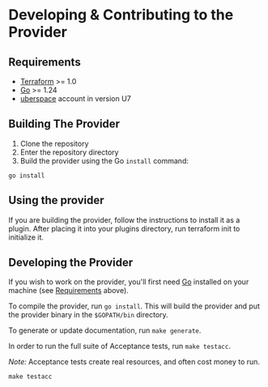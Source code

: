 # Developing & Contributing to the Provider

## Requirements

- [Terraform](https://developer.hashicorp.com/terraform/downloads) >= 1.0
- [Go](https://golang.org/doc/install) >= 1.24
- [uberspace](https://uberspace.de/) account in version U7

## Building The Provider

1. Clone the repository
2. Enter the repository directory
3. Build the provider using the Go `install` command:

```shell
go install
```

## Using the provider

If you are building the provider, follow the instructions to install it as a plugin.
After placing it into your plugins directory, run terraform init to initialize it.

## Developing the Provider

If you wish to work on the provider, you'll first need [Go](http://www.golang.org) installed on your machine
(see [Requirements](#requirements) above).

To compile the provider, run `go install`.
This will build the provider and put the provider binary in the `$GOPATH/bin` directory.

To generate or update documentation, run `make generate`.

In order to run the full suite of Acceptance tests, run `make testacc`.

*Note:* Acceptance tests create real resources, and often cost money to run.

```shell
make testacc
```
